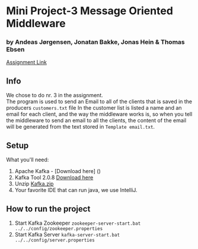 # Mini Project-3 Message Oriented Middleware

###   by Andeas Jørgensen, Jonatan Bakke, Jonas Hein & Thomas  Ebsen
[Assignment Link](A8-MOM.pdf)  
 
## Info
We chose to do nr. 3 in the assignment.  
The program is used to send an Email to all of the clients that is saved in the producers `customers.txt` file
In the customer list is listed a name and an email for each client, and the way the middleware works is, so when you tell the middleware to send an email to all the clients, the content of the email will be generated from the text stored in `Template email.txt`.  

 
## Setup
What you'll need:
1. Apache Kafka - [Download here] ()
2. Kafka Tool 2.0.8 [Download here](https://www.kafkatool.com/download.html)
3. Unzip [Kafka.zip](kafka.zip)
2. Your favorite IDE that can run java, we use IntelliJ.
 
## How to run the project
1. Start Kafka Zookeeper `zookeeper-server-start.bat ../../config/zookeeper.properties`
2. Start Kafka Server `kafka-server-start.bat ../../config/server.properties`
